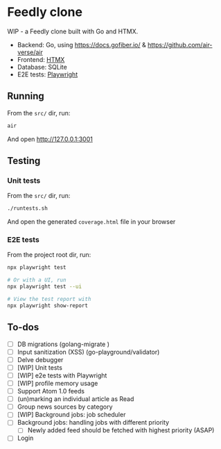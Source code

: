 # Feedly clone

WIP - a Feedly clone built with Go and HTMX.

- Backend: Go, using https://docs.gofiber.io/ & https://github.com/air-verse/air
- Frontend: [HTMX](https://htmx.org)
- Database: SQLite
- E2E tests: [Playwright](https://playwright.dev)

## Running

From the `src/` dir, run:

```sh
air
```

And open http://127.0.0.1:3001

## Testing

### Unit tests

From the `src/` dir, run:

```sh
./runtests.sh
```

And open the generated `coverage.html` file in your browser

### E2E tests

From the project root dir, run:

```sh
npx playwright test

# Or with a UI, run
npx playwright test --ui

# View the test report with
npx playwright show-report
```

## To-dos

- [ ] DB migrations (golang-migrate )
- [ ] Input sanitization (XSS) (go-playground/validator)
- [ ] Delve debugger
- [ ] [WIP] Unit tests
- [ ] [WIP] e2e tests with Playwright
- [ ] [WIP] profile memory usage
- [ ] Support Atom 1.0 feeds
- [ ] (un)marking an individual article as Read
- [ ] Group news sources by category
- [ ] [WIP] Background jobs: job scheduler
- [ ] Background jobs: handling jobs with different priority
  - [ ] Newly added feed should be fetched with highest priority (ASAP)
- [ ] Login
